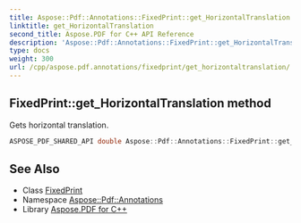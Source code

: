 ```yaml
---
title: Aspose::Pdf::Annotations::FixedPrint::get_HorizontalTranslation method
linktitle: get_HorizontalTranslation
second_title: Aspose.PDF for C++ API Reference
description: 'Aspose::Pdf::Annotations::FixedPrint::get_HorizontalTranslation method. Gets horizontal translation in C++.'
type: docs
weight: 300
url: /cpp/aspose.pdf.annotations/fixedprint/get_horizontaltranslation/
---
```

## FixedPrint::get_HorizontalTranslation method


Gets horizontal translation.

```cpp
ASPOSE_PDF_SHARED_API double Aspose::Pdf::Annotations::FixedPrint::get_HorizontalTranslation() const
```

## See Also

* Class [FixedPrint](../)
* Namespace [Aspose::Pdf::Annotations](../../)
* Library [Aspose.PDF for C++](../../../)
